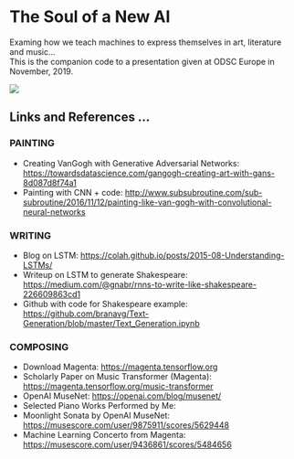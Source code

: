 # The Soul of a New AI
Examing how we teach machines to express themselves in art, literature and music... <BR>
This is the companion code to a presentation given at ODSC Europe in November, 2019.

![](./tenor.gif)

## Links and References ...

### PAINTING
- Creating VanGogh with Generative Adversarial Networks: https://towardsdatascience.com/gangogh-creating-art-with-gans-8d087d8f74a1
- Painting with CNN + code: http://www.subsubroutine.com/sub-subroutine/2016/11/12/painting-like-van-gogh-with-convolutional-neural-networks

### WRITING
- Blog on LSTM: https://colah.github.io/posts/2015-08-Understanding-LSTMs/
- Writeup on LSTM to generate Shakespeare: https://medium.com/@gnabr/rnns-to-write-like-shakespeare-226609863cd1
- Github with code for Shakespeare example: https://github.com/branavg/Text-Generation/blob/master/Text_Generation.ipynb

### COMPOSING
- Download Magenta: https://magenta.tensorflow.org
- Scholarly Paper on Music Transformer (Magenta): https://magenta.tensorflow.org/music-transformer 
- OpenAI MuseNet: https://openai.com/blog/musenet/
- Selected Piano Works Performed by Me: 
- Moonlight Sonata by OpenAI MuseNet: https://musescore.com/user/9875911/scores/5629448
- Machine Learning Concerto from Magenta: https://musescore.com/user/9436861/scores/5484656
